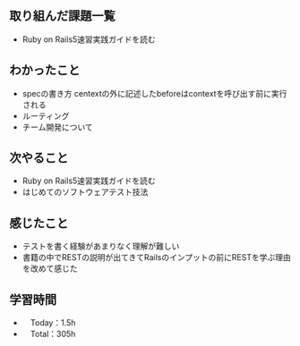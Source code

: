 ## 取り組んだ課題一覧
- Ruby on Rails5速習実践ガイドを読む

## わかったこと 
- specの書き方 centextの外に記述したbeforeはcontextを呼び出す前に実行される
- ルーティング
- チーム開発について

## 次やること
- Ruby on Rails5速習実践ガイドを読む
- はじめてのソフトウェアテスト技法

## 感じたこと
- テストを書く経験があまりなく理解が難しい
- 書籍の中でRESTの説明が出てきてRailsのインプットの前にRESTを学ぶ理由を改めて感じた

## 学習時間
- 　Today：1.5h
- 　Total：305h